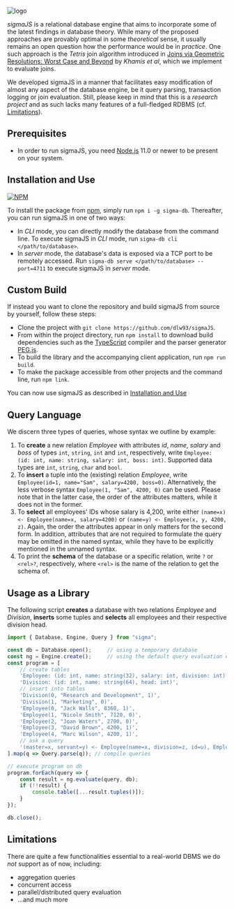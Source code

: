 ﻿![logo](https://raw.githubusercontent.com/dlw93/sigmaJS/master/assets/sigmaDB.png)

*sigmaJS* is a relational database engine that aims to incorporate some of the latest findings in database theory.
While many of the proposed approaches are provably optimal in some *theoretical* sense, it usually remains an open question how the performance would be in *practice*.
One such approach is the *Tetris* join algorithm introduced in [Joins via Geometric Resolutions: Worst Case and Beyond](http://doi.org/10.1145/2967101) by *Khamis et al*, which we implement to evaluate joins.

We developed sigmaJS in a manner that facilitates easy modification of almost any aspect of the database engine, be it query parsing, transaction logging or join evaluation.
Still, please keep in mind that this is a *research project* and as such lacks many features of a full-fledged RDBMS (cf. [Limitations](#limitations)).

## Prerequisites

* In order to run sigmaJS, you need [Node.js](https://nodejs.org) 11.0 or newer to be present on your system.

## Installation and Use

[![NPM](https://nodei.co/npm/sigma-db.png?compact=true)](https://nodei.co/npm/sigma-db/)

To install the package from [npm](https://www.npmjs.com/), simply run `npm i -g sigma-db`.
Thereafter, you can run sigmaJS in one of two ways:

* In *CLI* mode, you can directly modify the database from the command line. To execute sigmaJS in *CLI* mode, run `sigma-db cli </path/to/database>`.
* In *server* mode, the database's data is exposed via a TCP port to be remotely accessed. Run `sigma-db serve </path/to/database> --port=4711` to execute sigmaJS in *server* mode.

## Custom Build

If instead you want to clone the repository and build sigmaJS from source by yourself, follow these steps:

* Clone the project with `git clone https://github.com/dlw93/sigmaJS`.
* From within the project directory, run `npm install` to download build dependencies such as the [TypeScript](https://www.typescriptlang.org/) compiler and the parser generator [PEG.js](https://pegjs.org/).
* To build the library and the accompanying client application, run `npm run build`.
* To make the package accessible from other projects and the command line, run `npm link`.

You can now use sigmaJS as described in [Installation and Use](#installation-and-use)

## Query Language

We discern three types of queries, whose syntax we outline by example:

1. To **create** a new relation *Employee* with attributes *id*, *name*, *salary* and *boss* of types `int`, `string`, `int` and `int`, respectively, write `Employee: (id: int, name: string, salary: int, boss: int)`. Supported data types are `int`, `string`, `char` and `bool`.
2. To **insert** a tuple into the (existing) relation *Employee*, write `Employee(id=1, name="Sam", salary=4200, boss=0)`. Alternatively, the less verbose syntax `Employee(1, "Sam", 4200, 0)` can be used. Please note that in the latter case, the order of the attributes matters, while it does not in the former.
3. To **select** all employees' IDs whose salary is 4,200, write either `(name=x) <- Employee(name=x, salary=4200)` or `(name=y) <- Employee(x, y, 4200, z)`. Again, the order the attributes appear in only matters for the second form. In addition, attributes that are not required to formulate the query may be omitted in the named syntax, while they have to be explicitly mentioned in the unnamed syntax.
4. To print the **schema** of the database or a specific relation, write `?` or `<rel>?`, respectively, where `<rel>` is the name of the relation to get the schema of.

## Usage as a Library

The following script **creates** a database with two relations *Employee* and *Division*, **inserts** some tuples and **selects** all employees and their respective division head.

```TypeScript
import { Database, Engine, Query } from "sigma";

const db = Database.open();     // using a temporary database
const ng = Engine.create();     // using the default query evaluation engine
const program = [
    // create tables
    'Employee: (id: int, name: string(32), salary: int, division: int)',
    'Division: (id: int, name: string(64), head: int)',
    // insert into tables
    'Division(0, "Research and Development", 1)',
    'Division(1, "Marketing", 0)',
    'Employee(0, "Jack Walls", 8360, 1)',
    'Employee(1, "Nicole Smith", 7120, 0)',
    'Employee(2, "Joan Waters", 2700, 0)',
    'Employee(3, "David Brown", 4200, 1)',
    'Employee(4, "Marc Wilson", 4200, 1)',
    // ask a query
    '(master=x, servant=y) <- Employee(name=x, division=z, id=u), Employee(name=y, division=z), Division(id=z, head=u)'
].map(q => Query.parse(q)); // compile queries

// execute program on db
program.forEach(query => {
    const result = ng.evaluate(query, db);
    if (!!result) {
        console.table([...result.tuples()]);
    }
});

db.close();
```

## Limitations

There are quite a few functionalities essential to a real-world DBMS we do *not* support as of now, including:

* aggregation queries
* concurrent access
* parallel/distributed query evaluation
* ...and much more
